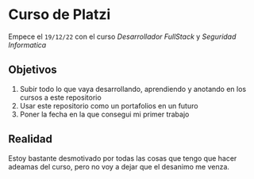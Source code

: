 # Curso de **Platzi**

Empece el `19/12/22` con el curso *Desarrollador FullStack* y *Seguridad Informatica*

## Objetivos

1. Subir todo lo que vaya desarrollando, aprendiendo y anotando en los cursos a este repositorio
2. Usar este repositorio como un portafolios en un futuro
3. Poner la fecha en la que consegui mi primer trabajo

## Realidad

Estoy bastante desmotivado por todas las cosas que tengo que hacer adeamas del curso, pero no voy a dejar que el desanimo me venza. 
